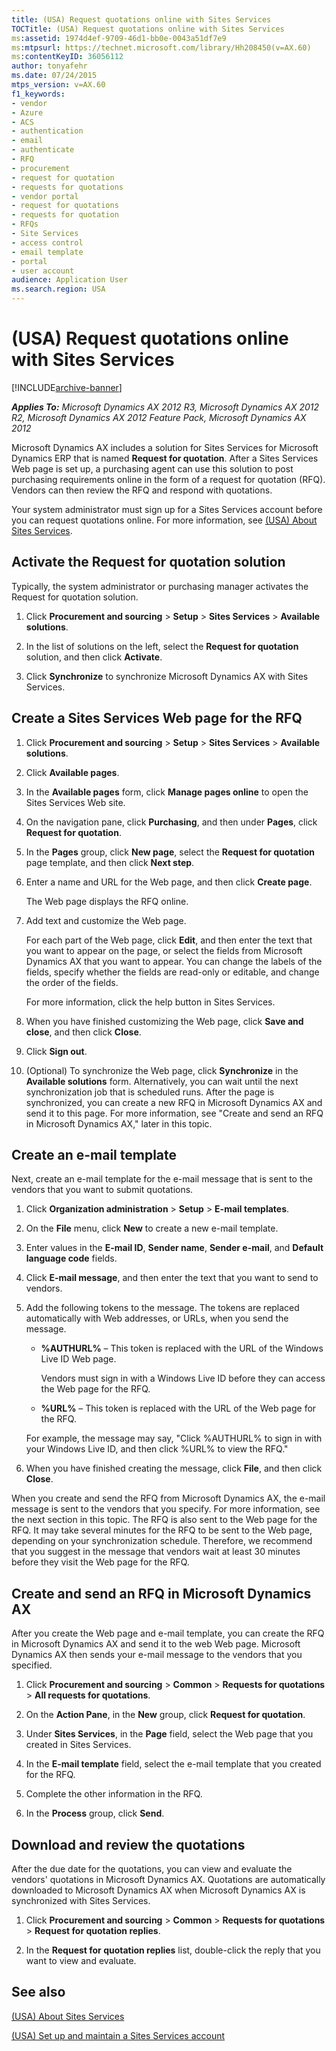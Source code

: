 ```yaml
---
title: (USA) Request quotations online with Sites Services
TOCTitle: (USA) Request quotations online with Sites Services
ms:assetid: 1974d4ef-9709-46d1-bb0e-0043a51df7e9
ms:mtpsurl: https://technet.microsoft.com/library/Hh208450(v=AX.60)
ms:contentKeyID: 36056112
author: tonyafehr
ms.date: 07/24/2015
mtps_version: v=AX.60
f1_keywords:
- vendor
- Azure
- ACS
- authentication
- email
- authenticate
- RFQ
- procurement
- request for quotation
- requests for quotations
- vendor portal
- request for quotations
- requests for quotation
- RFQs
- Site Services
- access control
- email template
- portal
- user account
audience: Application User
ms.search.region: USA
---
```


# (USA) Request quotations online with Sites Services 


[!INCLUDE[archive-banner](includes/archive-banner.md)]


_**Applies To:** Microsoft Dynamics AX 2012 R3, Microsoft Dynamics AX 2012 R2, Microsoft Dynamics AX 2012 Feature Pack, Microsoft Dynamics AX 2012_

Microsoft Dynamics AX includes a solution for Sites Services for Microsoft Dynamics ERP that is named **Request for quotation**. After a Sites Services Web page is set up, a purchasing agent can use this solution to post purchasing requirements online in the form of a request for quotation (RFQ). Vendors can then review the RFQ and respond with quotations.

Your system administrator must sign up for a Sites Services account before you can request quotations online. For more information, see [(USA) About Sites Services](usa-about-sites-services.md).

## Activate the Request for quotation solution

Typically, the system administrator or purchasing manager activates the Request for quotation solution.

1.  Click **Procurement and sourcing** \> **Setup** \> **Sites Services** \> **Available solutions**.

2.  In the list of solutions on the left, select the **Request for quotation** solution, and then click **Activate**.

3.  Click **Synchronize** to synchronize Microsoft Dynamics AX with Sites Services.

## Create a Sites Services Web page for the RFQ

1.  Click **Procurement and sourcing** \> **Setup** \> **Sites Services** \> **Available solutions**.

2.  Click **Available pages**.

3.  In the **Available pages** form, click **Manage pages online** to open the Sites Services Web site.

4.  On the navigation pane, click **Purchasing**, and then under **Pages**, click **Request for quotation**.

5.  In the **Pages** group, click **New page**, select the **Request for quotation** page template, and then click **Next step**.

6.  Enter a name and URL for the Web page, and then click **Create page**.
    
    The Web page displays the RFQ online.

7.  Add text and customize the Web page.
    
    For each part of the Web page, click **Edit**, and then enter the text that you want to appear on the page, or select the fields from Microsoft Dynamics AX that you want to appear. You can change the labels of the fields, specify whether the fields are read-only or editable, and change the order of the fields.
    
    For more information, click the help button in Sites Services.

8.  When you have finished customizing the Web page, click **Save and close**, and then click **Close**.

9.  Click **Sign out**.

10. (Optional) To synchronize the Web page, click **Synchronize** in the **Available solutions** form. Alternatively, you can wait until the next synchronization job that is scheduled runs. After the page is synchronized, you can create a new RFQ in Microsoft Dynamics AX and send it to this page. For more information, see "Create and send an RFQ in Microsoft Dynamics AX," later in this topic.

## Create an e-mail template

Next, create an e-mail template for the e-mail message that is sent to the vendors that you want to submit quotations.

1.  Click **Organization administration** \> **Setup** \> **E-mail templates**.

2.  On the **File** menu, click **New** to create a new e-mail template.

3.  Enter values in the **E-mail ID**, **Sender name**, **Sender e-mail**, and **Default language code** fields.

4.  Click **E-mail message**, and then enter the text that you want to send to vendors.

5.  Add the following tokens to the message. The tokens are replaced automatically with Web addresses, or URLs, when you send the message.
    
      - **%AUTHURL%** – This token is replaced with the URL of the Windows Live ID Web page.
        
        Vendors must sign in with a Windows Live ID before they can access the Web page for the RFQ.
    
      - **%URL%** – This token is replaced with the URL of the Web page for the RFQ.
    
    For example, the message may say, "Click %AUTHURL% to sign in with your Windows Live ID, and then click %URL% to view the RFQ."

6.  When you have finished creating the message, click **File**, and then click **Close**.

When you create and send the RFQ from Microsoft Dynamics AX, the e-mail message is sent to the vendors that you specify. For more information, see the next section in this topic. The RFQ is also sent to the Web page for the RFQ. It may take several minutes for the RFQ to be sent to the Web page, depending on your synchronization schedule. Therefore, we recommend that you suggest in the message that vendors wait at least 30 minutes before they visit the Web page for the RFQ.

## Create and send an RFQ in Microsoft Dynamics AX

After you create the Web page and e-mail template, you can create the RFQ in Microsoft Dynamics AX and send it to the web Web page. Microsoft Dynamics AX then sends your e-mail message to the vendors that you specified.

1.  Click **Procurement and sourcing** \> **Common** \> **Requests for quotations** \> **All requests for quotations**.

2.  On the **Action Pane**, in the **New** group, click **Request for quotation**.

3.  Under **Sites Services**, in the **Page** field, select the Web page that you created in Sites Services.

4.  In the **E-mail template** field, select the e-mail template that you created for the RFQ.

5.  Complete the other information in the RFQ.

6.  In the **Process** group, click **Send**.

## Download and review the quotations

After the due date for the quotations, you can view and evaluate the vendors' quotations in Microsoft Dynamics AX. Quotations are automatically downloaded to Microsoft Dynamics AX when Microsoft Dynamics AX is synchronized with Sites Services.

1.  Click **Procurement and sourcing** \> **Common** \> **Requests for quotations** \> **Request for quotation replies**.

2.  In the **Request for quotation replies** list, double-click the reply that you want to view and evaluate.

## See also

[(USA) About Sites Services](usa-about-sites-services.md)

[(USA) Set up and maintain a Sites Services account](usa-set-up-and-maintain-a-sites-services-account.md)

  



